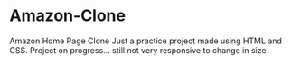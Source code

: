 # Amazon-Clone
Amazon Home Page Clone
Just a practice project made using HTML and CSS.
Project on progress... still not very responsive to change in size
